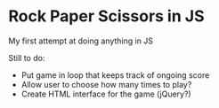Rock Paper Scissors in JS
====================

My first attempt at doing anything in JS

Still to do:

- Put game in loop that keeps track of ongoing score
- Allow user to choose how many times to play?
- Create HTML interface for the game (jQuery?)
